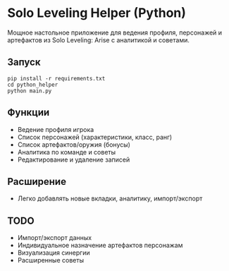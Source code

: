 # Solo Leveling Helper (Python)

Мощное настольное приложение для ведения профиля, персонажей и артефактов из Solo Leveling: Arise с аналитикой и советами.

## Запуск
```
pip install -r requirements.txt
cd python_helper
python main.py
```

## Функции
- Ведение профиля игрока
- Список персонажей (характеристики, класс, ранг)
- Список артефактов/оружия (бонусы)
- Аналитика по команде и советы
- Редактирование и удаление записей

## Расширение
- Легко добавлять новые вкладки, аналитику, импорт/экспорт

## TODO
- Импорт/экспорт данных
- Индивидуальное назначение артефактов персонажам
- Визуализация синергии
- Расширенные советы
